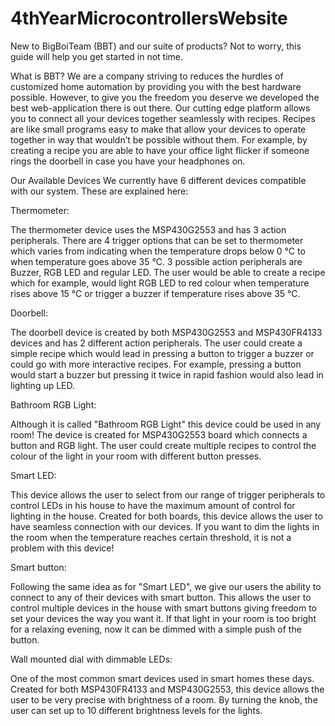 # 4thYearMicrocontrollersWebsite
New to BigBoiTeam (BBT) and our suite of products? Not to worry, this guide will help you get started in not time.

What is BBT? We are a company striving to reduces the hurdles of customized home automation by providing you with the best hardware possible. However, to give you the freedom you deserve we developed the best web-application there is out there. Our cutting edge platform allows you to connect all your devices together seamlessly with recipes. Recipes are like small programs easy to make that allow your devices to operate together in way that wouldn’t be possible without them. For example, by creating a recipe you are able to have your office light flicker if someone rings the doorbell in case you have your headphones on.

Our Available Devices We currently have 6 different devices compatible with our system. These are explained here:

Thermometer:

The thermometer device uses the MSP430G2553 and has 3 action peripherals. There are 4 trigger options that can be set to thermometer which varies from indicating when the temperature drops below 0 °C to when temperature goes above 35 °C. 3 possible action peripherals are Buzzer, RGB LED and regular LED. The user would be able to create a recipe which for example, would light RGB LED to red colour when temperature rises above 15 °C or trigger a buzzer if temperature rises above 35 °C.

Doorbell:

The doorbell device is created by both MSP430G2553 and MSP430FR4133 devices and has 2 different action peripherals. The user could create a simple recipe which would lead in pressing a button to trigger a buzzer or could go with more interactive recipes. For example, pressing a button would start a buzzer but pressing it twice in rapid fashion would also lead in lighting up LED.

Bathroom RGB Light:

Although it is called "Bathroom RGB Light" this device could be used in any room! The device is created for MSP430G2553 board which connects a button and RGB light. The user could create multiple recipes to control the colour of the light in your room with different button presses.

Smart LED:

This device allows the user to select from our range of trigger peripherals to control LEDs in his house to have the maximum amount of control for lighting in the house. Created for both boards, this device allows the user to have seamless connection with our devices. If you want to dim the lights in the room when the temperature reaches certain threshold, it is not a problem with this device!

Smart button:

Following the same idea as for "Smart LED", we give our users the ability to connect to any of their devices with smart button. This allows the user to control multiple devices in the house with smart buttons giving freedom to set your devices the way you want it. If that light in your room is too bright for a relaxing evening, now it can be dimmed with a simple push of the button.

Wall mounted dial with dimmable LEDs:

One of the most common smart devices used in smart homes these days. Created for both MSP430FR4133 and MSP430G2553, this device allows the user to be very precise with brightness of a room. By turning the knob, the user can set up to 10 different brightness levels for the lights.
